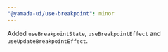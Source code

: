 ```yaml
---
"@yamada-ui/use-breakpoint": minor
---
```


Added `useBreakpointState`, `useBreakpointEffect` and `useUpdateBreakpointEffect`.
